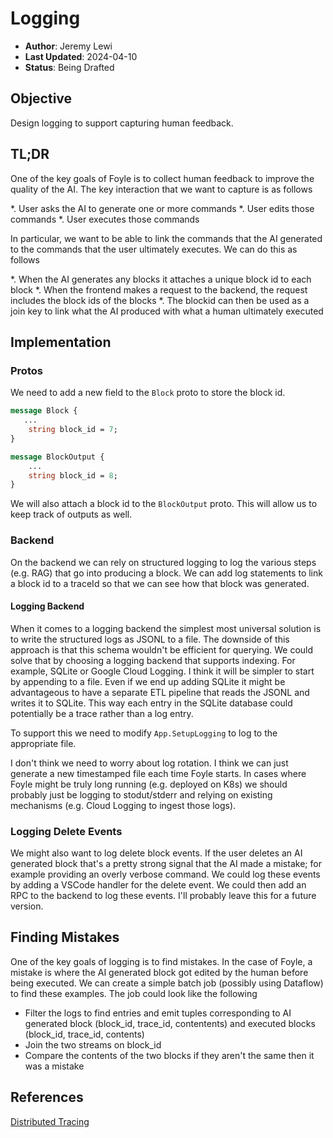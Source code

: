 # Logging

* **Author**: Jeremy Lewi
* **Last Updated**: 2024-04-10
* **Status**: Being Drafted

## Objective

Design logging to support capturing human feedback.

## TL;DR

One of the key goals of Foyle is to collect human feedback to improve the quality of the AI.
The key interaction that we want to capture is as follows

*. User asks the AI to generate one or more commands
*. User edits those commands
*. User executes those commands

In particular, we want to be able to link the commands that the AI generated to the commands that the user ultimately
executes. We can do this as follows

*. When the AI generates any blocks it attaches a unique block id to each block
*. When the frontend makes a request to the backend, the request includes the block ids of the blocks
*. The blockid can then be used as a join key to link what the AI produced with what a human ultimately executed

## Implementation

### Protos

We need to add a new field to the `Block` proto to store the block id.

```proto
message Block {
   ...
    string block_id = 7;
}

message BlockOutput {
    ...
    string block_id = 8;
}
```

We will also attach a block id to the `BlockOutput` proto. This will allow us to keep track of outputs as well.

### Backend

On the backend we can rely on structured logging to log the various steps (e.g. RAG) that go into producing a block.
We can add log statements to link a block id to a traceId so that we can see how that block was generated.

#### Logging Backend

When it comes to a logging backend the simplest most universal solution is to write the structured logs as JSONL to a 
file. The downside of this approach is that this schema wouldn't be efficient for querying. We could solve that by
choosing a logging backend that supports indexing. For example, SQLite or Google Cloud Logging. I think it will
be simpler to start by appending to a file. Even if we end up adding SQLite it might be advantageous to have a separate
ETL pipeline that reads the JSONL and writes it to SQLite. This way each entry in the SQLite database could potentially
be a trace rather than a log entry.

To support this we need to modify `App.SetupLogging` to log to the appropriate file.

I don't think we need to worry about log rotation. I think we can just generate a new timestamped file each time Foyle
starts. In cases where Foyle might be truly long running (e.g. deployed on K8s) we should probably just be logging
to stodut/stderr and relying on existing mechanisms (e.g. Cloud Logging to ingest those logs).

### Logging Delete Events

We might also want to log delete block events. If the user deletes an AI generated block that's a pretty strong signal
that the AI made a mistake; for example providing an overly verbose command. We could log these events by adding
a VSCode handler for the delete event. We could then add an RPC to the backend to log these events. I'll probably
leave this for a future version.

## Finding Mistakes

One of the key goals of logging is to find mistakes. In the case of Foyle, a mistake is where the AI generated block
got edited by the human before being executed. We can create a simple batch job (possibly using Dataflow) to find
these examples. The job could look like the following

* Filter the logs to find entries and emit tuples corresponding to AI generated block (block_id, trace_id, contentents)
  and executed blocks (block_id, trace_id, contents)
* Join the two streams on block_id
* Compare the contents of the two blocks if they aren't the same then it was a mistake 

## References

[Distributed Tracing](https://docs.honeycomb.io/get-started/basics/observability/concepts/distributed-tracing/)


